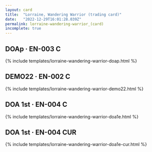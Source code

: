 ```yaml
---
layout: card
title:  "Lorraine, Wandering Warrior (trading card)"
date:   "2022-12-29T16:01:28.039Z"
permalink: lorraine-wandering-warrior_(card)
incomplete: true
---
```


## DOAp &middot; EN-003 C

{% include templates/lorraine-wandering-warrior-doap.html %}


## DEMO22 &middot; EN-002 C

{% include templates/lorraine-wandering-warrior-demo22.html %}


## DOA 1st &middot; EN-004 C

{% include templates/lorraine-wandering-warrior-doa1e.html %}


## DOA 1st &middot; EN-004 CUR

{% include templates/lorraine-wandering-warrior-doa1e-cur.html %}
